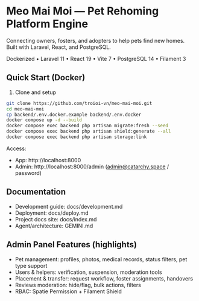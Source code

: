 # Meo Mai Moi — Pet Rehoming Platform Engine

Connecting owners, fosters, and adopters to help pets find new homes. Built with Laravel, React, and PostgreSQL.

Dockerized • Laravel 11 • React 19 • Vite 7 • PostgreSQL 14 • Filament 3

## Quick Start (Docker)

1) Clone and setup
```bash
git clone https://github.com/troioi-vn/meo-mai-moi.git
cd meo-mai-moi
cp backend/.env.docker.example backend/.env.docker
docker compose up -d --build
docker compose exec backend php artisan migrate:fresh --seed
docker compose exec backend php artisan shield:generate --all
docker compose exec backend php artisan storage:link
```

Access:
- App: http://localhost:8000
- Admin: http://localhost:8000/admin (admin@catarchy.space / password)

## Documentation

- Development guide: docs/development.md
- Deployment: docs/deploy.md
- Project docs site: docs/index.md
- Agent/architecture: GEMINI.md

## Admin Panel Features (highlights)

- Pet management: profiles, photos, medical records, status filters, pet type support
- Users & helpers: verification, suspension, moderation tools
- Placement & transfer: request workflow, foster assignments, handovers
- Reviews moderation: hide/flag, bulk actions, filters
- RBAC: Spatie Permission + Filament Shield